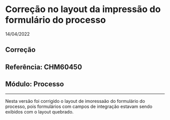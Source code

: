 # Correção no layout da impressão do formulário do processo
14/04/2022
## Correção
## Referência: CHM60450
## Módulo: Processo
***

Nesta versão foi corrigido o layout de imoressaão do formulário do processo, pois formulários com campos de integração estavam sendo exibidos com o layout quebrado.